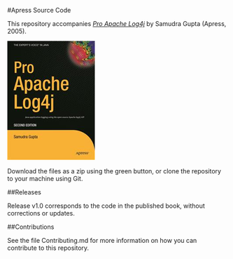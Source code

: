 #Apress Source Code

This repository accompanies [*Pro Apache Log4j*](http://www.apress.com/9781590594995) by Samudra Gupta (Apress, 2005).

![Cover image](9781590594995.jpg)

Download the files as a zip using the green button, or clone the repository to your machine using Git.

##Releases

Release v1.0 corresponds to the code in the published book, without corrections or updates.

##Contributions

See the file Contributing.md for more information on how you can contribute to this repository.
